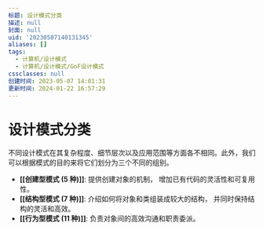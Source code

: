 ```yaml
---
标题: 设计模式分类
描述: null
封面: null
uid: '20230507140131345'
aliases: []
tags:
  - 计算机/设计模式
  - 计算机/设计模式/GoF设计模式
cssclasses: null
创建时间: 2023-05-07 14:01:31
更新时间: 2024-01-22 16:57:29
---
```


# 设计模式分类

不同设计模式在其复杂程度、细节层次以及应用范围等方面各不相同。此外，我们可以根据模式的目的来将它们划分为三个不同的组别。

- **[[创建型模式 (5 种)]]**: 提供创建对象的机制， 增加已有代码的灵活性和可复用性。
- **[[结构型模式 (7 种)]]**: 介绍如何将对象和类组装成较大的结构， 并同时保持结构的灵活和高效。
- **[[行为型模式 (11 种)]]**: 负责对象间的高效沟通和职责委派。
